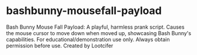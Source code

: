 # bashbunny-mousefall-payload
Bash Bunny Mouse Fall Payload: A playful, harmless prank script. Causes the mouse cursor to move down when moved up, showcasing Bash Bunny's capabilities. For educational/demonstration use only. Always obtain permission before use. Created by Lootcifer
